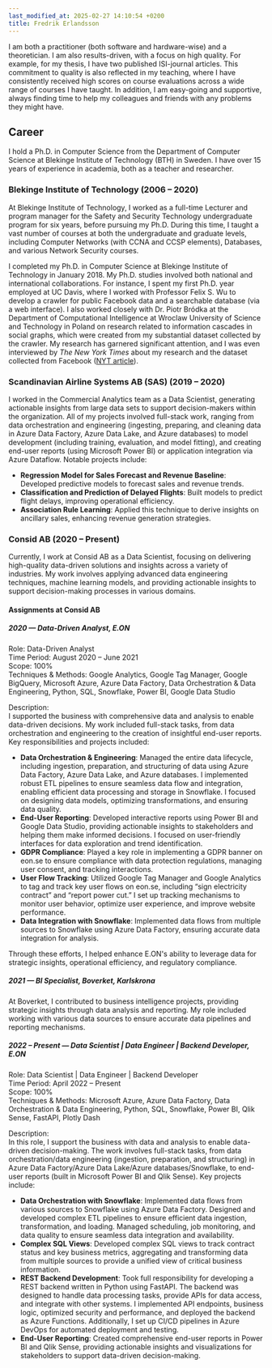 ```yaml
---
last_modified_at: 2025-02-27 14:10:54 +0200
title: Fredrik Erlandsson
---
```


I am both a practitioner (both software and hardware-wise) and a theoretician. I am also results-driven, with a focus on high quality. For example, for my thesis, I have two published ISI-journal articles. This commitment to quality is also reflected in my teaching, where I have consistently received high scores on course evaluations across a wide range of courses I have taught. In addition, I am easy-going and supportive, always finding time to help my colleagues and friends with any problems they might have.

## Career

I hold a Ph.D. in Computer Science from the Department of Computer Science at Blekinge Institute of Technology (BTH) in Sweden. I have over 15 years of experience in academia, both as a teacher and researcher.

### Blekinge Institute of Technology (2006 – 2020)

At Blekinge Institute of Technology, I worked as a full-time Lecturer and program manager for the Safety and Security Technology undergraduate program for six years, before pursuing my Ph.D. During this time, I taught a vast number of courses at both the undergraduate and graduate levels, including Computer Networks (with CCNA and CCSP elements), Databases, and various Network Security courses.

I completed my Ph.D. in Computer Science at Blekinge Institute of Technology in January 2018. My Ph.D. studies involved both national and international collaborations. For instance, I spent my first Ph.D. year employed at UC Davis, where I worked with Professor Felix S. Wu to develop a crawler for public Facebook data and a searchable database (via a web interface). I also worked closely with Dr. Piotr Bródka at the Department of Computational Intelligence at Wroclaw University of Science and Technology in Poland on research related to information cascades in social graphs, which were created from my substantial dataset collected by the crawler. My research has garnered significant attention, and I was even interviewed by *The New York Times* about my research and the dataset collected from Facebook ([NYT article](https://nyti.ms/2KDfaHU)).

### Scandinavian Airline Systems AB (SAS) (2019 – 2020)

I worked in the Commercial Analytics team as a Data Scientist, generating actionable insights from large data sets to support decision-makers within the organization. All of my projects involved full-stack work, ranging from data orchestration and engineering (ingesting, preparing, and cleaning data in Azure Data Factory, Azure Data Lake, and Azure databases) to model development (including training, evaluation, and model fitting), and creating end-user reports (using Microsoft Power BI) or application integration via Azure Dataflow. Notable projects include:

- **Regression Model for Sales Forecast and Revenue Baseline**: Developed predictive models to forecast sales and revenue trends.
- **Classification and Prediction of Delayed Flights**: Built models to predict flight delays, improving operational efficiency.
- **Association Rule Learning**: Applied this technique to derive insights on ancillary sales, enhancing revenue generation strategies.

### Consid AB (2020 – Present)

Currently, I work at Consid AB as a Data Scientist, focusing on delivering high-quality data-driven solutions and insights across a variety of industries. My work involves applying advanced data engineering techniques, machine learning models, and providing actionable insights to support decision-making processes in various domains.

#### Assignments at Consid AB
##### **2020 — Data-Driven Analyst, E.ON**

Role: Data-Driven Analyst  
Time Period: August 2020 – June 2021  
Scope: 100%  
Techniques & Methods: Google Analytics, Google Tag Manager, Google BigQuery, Microsoft Azure, Azure Data Factory, Data Orchestration & Data Engineering, Python, SQL, Snowflake, Power BI, Google Data Studio

Description:  
I supported the business with comprehensive data and analysis to enable data-driven decisions. My work included full-stack tasks, from data orchestration and engineering to the creation of insightful end-user reports. Key responsibilities and projects included:

- **Data Orchestration & Engineering**: Managed the entire data lifecycle, including ingestion, preparation, and structuring of data using Azure Data Factory, Azure Data Lake, and Azure databases. I implemented robust ETL pipelines to ensure seamless data flow and integration, enabling efficient data processing and storage in Snowflake. I focused on designing data models, optimizing transformations, and ensuring data quality.
- **End-User Reporting**: Developed interactive reports using Power BI and Google Data Studio, providing actionable insights to stakeholders and helping them make informed decisions. I focused on user-friendly interfaces for data exploration and trend identification.
- **GDPR Compliance**: Played a key role in implementing a GDPR banner on eon.se to ensure compliance with data protection regulations, managing user consent, and tracking interactions.
- **User Flow Tracking**: Utilized Google Tag Manager and Google Analytics to tag and track key user flows on eon.se, including “sign electricity contract” and “report power cut.” I set up tracking mechanisms to monitor user behavior, optimize user experience, and improve website performance.
- **Data Integration with Snowflake**: Implemented data flows from multiple sources to Snowflake using Azure Data Factory, ensuring accurate data integration for analysis.

Through these efforts, I helped enhance E.ON's ability to leverage data for strategic insights, operational efficiency, and regulatory compliance.

##### **2021 — BI Specialist, Boverket, Karlskrona**

At Boverket, I contributed to business intelligence projects, providing strategic insights through data analysis and reporting. My role included working with various data sources to ensure accurate data pipelines and reporting mechanisms.

##### **2022 – Present — Data Scientist | Data Engineer | Backend Developer, E.ON**

Role: Data Scientist | Data Engineer | Backend Developer  
Time Period: April 2022 – Present  
Scope: 100%  
Techniques & Methods: Microsoft Azure, Azure Data Factory, Data Orchestration & Data Engineering, Python, SQL, Snowflake, Power BI, Qlik Sense, FastAPI, Plotly Dash

Description:  
In this role, I support the business with data and analysis to enable data-driven decision-making. The work involves full-stack tasks, from data orchestration/data engineering (ingestion, preparation, and structuring) in Azure Data Factory/Azure Data Lake/Azure databases/Snowflake, to end-user reports (built in Microsoft Power BI and Qlik Sense). Key projects include:

- **Data Orchestration with Snowflake**: Implemented data flows from various sources to Snowflake using Azure Data Factory. Designed and developed complex ETL pipelines to ensure efficient data ingestion, transformation, and loading. Managed scheduling, job monitoring, and data quality to ensure seamless data integration and availability.
- **Complex SQL Views**: Developed complex SQL views to track contract status and key business metrics, aggregating and transforming data from multiple sources to provide a unified view of critical business information.
- **REST Backend Development**: Took full responsibility for developing a REST backend written in Python using FastAPI. The backend was designed to handle data processing tasks, provide APIs for data access, and integrate with other systems. I implemented API endpoints, business logic, optimized security and performance, and deployed the backend as Azure Functions. Additionally, I set up CI/CD pipelines in Azure DevOps for automated deployment and testing.
- **End-User Reporting**: Created comprehensive end-user reports in Power BI and Qlik Sense, providing actionable insights and visualizations for stakeholders to support data-driven decision-making.

